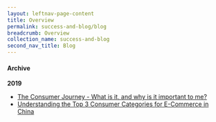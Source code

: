 ```yaml
---
layout: leftnav-page-content
title: Overview
permalink: success-and-blog/blog
breadcrumb: Overview
collection_name: success-and-blog
second_nav_title: Blog
---
```


<h4>Archive</h4>

<b>2019</b>
<ul>
  <li><a href="/success-and-blog/blog/the-consumer-journey-what-is-it-and-why-is-it-important-to-me">The Consumer Journey - What is it, and why is it important to me?</a></li>
  <li><a href="/success-and-blog/blog/understanding-the-top-3-consumer-categories-for-e-commerce-in-china">Understanding the Top 3 Consumer Categories for E-Commerce in China</a></li>
